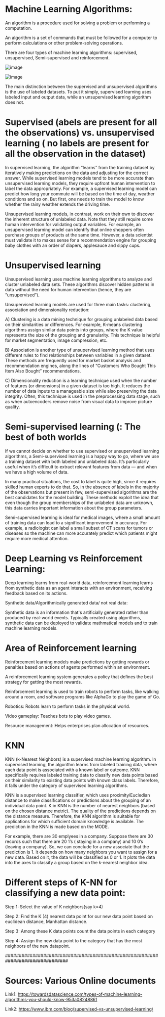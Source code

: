 # Machine Learning Algorithms:

An algorithm is a procedure used for solving a problem or performing a computation.

An algorithm is a set of commands that must be followed for a computer to perform calculations or other problem-solving operations.

There are four types of machine learning algorithms: supervised,  unsupervised, Semi-supervised and reinforcement.


![image](https://github.com/Tiwari666/KNN/assets/153152895/43ddb527-fa12-49cc-855c-3e8b03139dfb)





![image](https://github.com/Tiwari666/KNN/assets/153152895/fcd3f086-b7ea-4443-89c6-63087a9007e5)


The main distinction between the supervised and unsupervised algorithms is the use of labeled datasets. To put it simply, supervised learning uses labeled input and output data, while an unsupervised learning algorithm does not.

# Supervised (abels are present for all the observations) vs. unsupervised learning ( no labels are present for all the observation in the dataset)

In supervised learning, the algorithm “learns” from the training dataset by iteratively making predictions on the data and adjusting for the correct answer. While supervised learning models tend to be more accurate than unsupervised learning models, they require upfront human intervention to label the data appropriately. For example, a supervised learning model can predict how long your commute will be based on the time of day, weather conditions and so on. But first, one needs to train the model to know whether the rainy weather extends the driving time.

Unsupervised learning models, in contrast, work on their own to discover the inherent structure of unlabeled data. Note that they still require some human intervention for validating output variables. For example, an unsupervised learning model can identify that online shoppers often purchase groups of products at the same time. However, a data scientist must validate it to makes sense for a recommendation engine for grouping
 baby clothes with an order of diapers, applesauce and sippy cups.


 


# Unsupervised learning

Unsupervised learning uses machine learning algorithms to analyze and cluster unlabeled data sets. These algorithms discover hidden patterns in data without the need for human intervention (hence, they are “unsupervised”).

Unsupervised learning models are used for three main tasks: clustering, association and dimensionality reduction:

A) Clustering is a data mining technique for grouping unlabeled data based on their similarities or differences. For example, K-means clustering algorithms assign similar data points into groups, where the K value represents the size of the grouping and granularity. This technique is helpful for market segmentation, image compression, etc.

B) Association is another type of unsupervised learning method that uses different rules to find relationships between variables in a given dataset. These methods are frequently used for market basket analysis and recommendation engines, along the lines of “Customers Who Bought This Item Also Bought” recommendations.

C) Dimensionality reduction is a learning technique used when the number of features  (or dimensions) in a given dataset is too high. It reduces the number of data inputs to a manageable size while also preserving the data integrity. Often, this technique is used in the preprocessing data stage, such as when autoencoders remove noise from visual data to improve picture quality.


# Semi-supervised learning (: The best of both worlds

If we cannot decide on whether to use supervised or unsupervised learning algorithms, a Semi-supervised learning is a happy way to go, where we use a training dataset with both labeled and unlabeled data. It’s particularly useful when it’s difficult to extract relevant features from data — and when we have a high volume of data.

In many practical situations, the cost to label is quite high, since it requires skilled human experts to do that. So, in the absence of labels in the majority of the observations but present in few, semi-supervised algorithms are the best candidates for the model building. These methods exploit the idea that even though the group memberships of the unlabeled data are unknown, this data carries important information about the group parameters.

Semi-supervised learning is ideal for medical images, where a small amount of training data can lead to a significant improvement in accuracy. For example, a radiologist can label a small subset of CT scans for tumors or diseases so the machine can more accurately predict which patients might require more medical attention.


# Deep Learning vs Reinforcement Learning:


Deep learning learns from real-world data, reinforcement learning learns from synthetic data as an agent interacts with an environment, receiving feedback based on its actions.

Synthetic data/Algorithmically generated data/ not real data:

Synthetic data is an information that's artificially generated rather than produced by real-world events. 
Typically created using algorithms, synthetic data can be deployed to validate mathmatical models and to train machine learning models.

# Area of Reinforcement learning

Reinforcement learning models make predictions by getting rewards or penalties based on actions of agents performed within an environment. 

 A reinforcement learning system generates a policy that defines the best strategy for getting the most rewards.

Reinforcement learning is used to train robots to perform tasks, like walking around a room, and software programs like AlphaGo to play the game of Go.

 
Robotics: Robots learn to perform tasks in the physical world.

Video gameplay: Teaches bots to play video games.

Resource management: Helps enterprises plan allocation of resources.

# KNN
KNN (k-Nearest Neighbors) is a supervised machine learning algorithm. In supervised learning, the algorithm learns from labeled training data, where each data point is associated with a known label or outcome. KNN specifically requires labeled training data to classify new data points based on their similarity to existing data points with known class labels. Therefore, it falls under the category of supervised learning algorithms.

KNN is a supervised learning classifier, which uses proximity/Eucledian distance to make classifications or predictions about the
grouping of an individual data point.
K in KNN is the number of nearest neighbors (based on the chosen distance metric).
The quality of the predictions depends on the distance measure.
Therefore, the KNN algorithm is suitable for applications for which sufficient domain knowledge is available.
The prediction in the KNN is made based on the MODE. 

For example, there are 30 emplyees in a company. Suppose there are
30 records such that there are 20 1’s ( staying in a company) and 10 0’s (leaving a company). So, we can conclude for a new
associate that the prediction is 1.
It depends on how many neighbors you want to assign for a new data. Based on it, the data will be classified as 0 or 1.
It plots the data into the axes to classify a group based on the k-nearest neighbor idea.






# Different steps of K-NN for classifying a new data point:

Step 1: Select the value of K neighbors(say k=4)

Step 2: Find the K (4) nearest data point for our new data point based on euclidean distance, Manhattan distance.

Step 3: Among these K data points count the data points in each category

Step 4: Assign the new data point to the category that has the most neighbors of the new datapoint.



###############################################################################
# Sources: Various Online documents
Link1: https://towardsdatascience.com/types-of-machine-learning-algorithms-you-should-know-953a08248861

Link2: https://www.ibm.com/blog/supervised-vs-unsupervised-learning/
